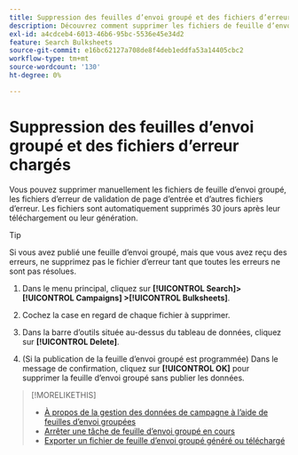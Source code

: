 ```yaml
---
title: Suppression des feuilles d’envoi groupé et des fichiers d’erreur chargés
description: Découvrez comment supprimer les fichiers de feuille d’envoi groupé et les fichiers d’erreur.
exl-id: a4cdceb4-6013-46b6-95bc-5536e45e34d2
feature: Search Bulksheets
source-git-commit: e16bc62127a708de8f4deb1eddfa53a14405cbc2
workflow-type: tm+mt
source-wordcount: '130'
ht-degree: 0%

---
```


# Suppression des feuilles d’envoi groupé et des fichiers d’erreur chargés

Vous pouvez supprimer manuellement les fichiers de feuille d’envoi groupé, les fichiers d’erreur de validation de page d’entrée et d’autres fichiers d’erreur. Les fichiers sont automatiquement supprimés 30 jours après leur téléchargement ou leur génération.

>[!TIP]
>
>Si vous avez publié une feuille d’envoi groupé, mais que vous avez reçu des erreurs, ne supprimez pas le fichier d’erreur tant que toutes les erreurs ne sont pas résolues.

1. Dans le menu principal, cliquez sur **[!UICONTROL Search]> [!UICONTROL Campaigns] >[!UICONTROL Bulksheets]**.

1. Cochez la case en regard de chaque fichier à supprimer.

1. Dans la barre d’outils située au-dessus du tableau de données, cliquez sur **[!UICONTROL Delete]**.

1. (Si la publication de la feuille d’envoi groupé est programmée) Dans le message de confirmation, cliquez sur **[!UICONTROL OK]** pour supprimer la feuille d’envoi groupé sans publier les données.

>[!MORELIKETHIS]
>
>* [À propos de la gestion des données de campagne à l’aide de feuilles d’envoi groupées](bulksheet-about.md)
>* [Arrêter une tâche de feuille d’envoi groupé en cours](bulksheet-stop-job.md)
>* [Exporter un fichier de feuille d’envoi groupé généré ou téléchargé](bulksheet-export.md)
